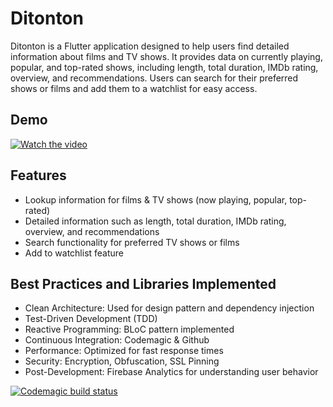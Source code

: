 # Ditonton

Ditonton is a Flutter application designed to help users find detailed
information about films and TV shows. It provides data on currently playing,
popular, and top-rated shows, including length, total duration, IMDb rating,
overview, and recommendations. Users can search for their preferred shows or
films and add them to a watchlist for easy access.

## Demo

[![Watch the video](https://img.youtube.com/vi/3agwA9XDDfA/0.jpg)](https://www.youtube.com/shorts/3agwA9XDDfA)

## Features

- Lookup information for films & TV shows (now playing, popular, top-rated)
- Detailed information such as length, total duration, IMDb rating, overview,
  and recommendations
- Search functionality for preferred TV shows or films
- Add to watchlist feature

## Best Practices and Libraries Implemented

- Clean Architecture: Used for design pattern and dependency injection
- Test-Driven Development (TDD)
- Reactive Programming: BLoC pattern implemented
- Continuous Integration: Codemagic & Github
- Performance: Optimized for fast response times
- Security: Encryption, Obfuscation, SSL Pinning
- Post-Development: Firebase Analytics for understanding user behavior

[![Codemagic build status](https://api.codemagic.io/apps/6183f656f780e440d63fc82d/6183f656f780e440d63fc82c/status_badge.svg)](https://codemagic.io/apps/6183f656f780e440d63fc82d/6183f656f780e440d63fc82c/latest_build)
